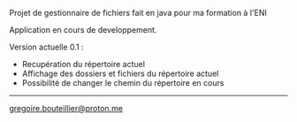 Projet de gestionnaire de fichiers fait en java pour ma formation à l'ENI

Application en cours de developpement.

Version actuelle 0.1 : 

- Recupération du répertoire actuel
- Affichage des dossiers et fichiers du répertoire actuel
- Possibilité de changer le chemin du répertoire en cours

---------------------------------------------------------

gregoire.bouteillier@proton.me